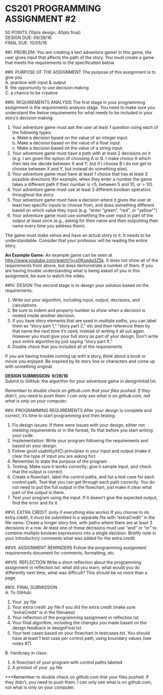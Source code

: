 # CS201 PROGRAMMING ASSIGNMENT #2
50  POINTS (10pts design, 40pts final)                                  			
DESIGN DUE: 09/28/16  
FINAL DUE: 10/05/16

##I.	PROBLEM:
You are creating a text adventure game!  In this game, the user gives input that affects the path of the story. You must create a game that meets the requirements in the specification below.

##II.	PURPOSE OF THE ASSIGNMENT
The purpose of this assignment is to give you  
A.	practice with input & output  
B.	the opportunity to use decision making  
C.	a chance to be creative

##III.	REQUIREMENTS ANALYSIS 
The first stage in your programming assignment is the requirements analysis stage.  You need to make sure you understand the below requirements for what needs to be included in your story’s decision making:

1. Your adventure game must ask the user at least 1 question using each of the following types:  
  a. Make a decision based on the value of an integer input.  
  b. Make a decision based on the value of a float input.  
  c. Make a decision based on the value of a string input.  
2. Your adventure game must have a path with at least 2 decisions on it (e.g. I am given the option of choosing A or B. I make choice A which then lets me decide between X and Y; but if I choose B I do not get to choose between X and Y, but instead do something else).   
3. Your adventure game must have at least 1 choice that has at least 3 possible directions (for example, when they enter a number the game takes a different path if their number is <5, between 5 and 10, or > 10).  
4. Your adventure game must use at least 3 different boolean operators throughout the story  
5. Your adventure game must have a decision where it gives the user at least two specific inputs to choose from, and does something different based on which value they input (e.g. "enter “green”, “red”, or “yellow”")  
6. Your adventure game must use something the user input in part of the output at least once (e.g., asking for their name and then outputting their name every time you address them).

The game must make sense and have an actual story to it. It needs to be understandable. Consider that your professor will be reading the entire story.

**An Example Game:**
An example game can be seen at http://www.youtube.com/watch?v=x0Ksedq3Z5k. It does not show all of the requirements from above, but does demonstrate a number of them. If you are having trouble understanding what is being asked of you in this assignment, be sure to watch the video.

##IV.	DESIGN
The second stage is to design your solution based on the requirements:

1. Write out your algorithm, including input, output, decisions, and calculations.  
  1. Be sure to indent and properly number to show when a decision is nested inside another decision.  
  2. If you have story elements that are used in multiple paths, you can label them as “story part 1,” “story part 2,” etc  and then reference them by that name the next time it’s used, instead of writing it all out again. However you must give your full story as part of your design. Don’t write your entire algorithm by just saying “story part X.”
2. Double check that you included all of the requirements

If you are having trouble coming up with a story, think about a book or movie you enjoyed. Be inspired by its story line or characters and come up with something original.

**DESIGN SUBMISSION: 9/28/16**  
Submit to GitHub: the algorithm for your adventure game in designInitial.txt.

*Remember to double check on github.com that your files pushed. If they didn’t, you need to push them. I can only see what is on github.com, not what is only on your computer.*

##V.	PROGRAMMING REQUIREMENTS
After your design is complete and correct, it’s time to start programming and then testing:

1. Fix design issues: If there were issues with your design, either not meeting requirements or in the format, fix that before you start writing your code.
2. Implementation: Write your program following the requirements and based on your design.
  1. Follow good usability/HCI principles in your input and output (make it clear the type of input you are asking for)
  2. Remember to state the purpose of the program
3. Testing: Make sure it works correctly; give it sample input, and check that the output is correct.
  1. Create a flowchart, label the control paths, and list a test case for each control path.  Test that you can get through each path correctly. You do not need to put the full output in the flowchart, just make it clear what part of the output is there.
  2. Test your program using the input. If it doesn’t give the expected output, find the error and fix it.

##VI.	EXTRA CREDIT (only if everything else works)
If you choose to do extra credit, it must be submitted in a separate file with “extraCredit” in the file name. 
Create a longer story line, with paths where there are at least 3 decisions in a row. At least one of these decisions must use “and” or “or” to combine multiple boolean expressions into a single decision.
Briefly note in your introductory comments what was added for the extra credit.

##VII.	ASSIGNMENT REMINDERS
Follow the programming assignment requirements document for comments, formatting, etc.

##VIII.	REFLECTION
Write a short reflection about the programming assignment in reflection.txt: what did you learn, what would you do differently next time, what was difficult?  This should be no more than a page.

##IX.	FINAL SUBMISSION   
A. To GitHub:  
  1. Your .py file  
  2. Your extra credit .py file if you did the extra credit (make sure “extraCredit” is in the filename)  
  3. Your reflection of the programming assignment in reflection.txt  
  4. Your final algorithm, including the changes you made based on the design feedback in designFinal.txt  
  5. Your test cases based on your flowchart in testcases.txt. You should have at least 1 test case per control path, using boundary values (see notes #7).  
  
B. Hardcopy in class:  
  1. A flowchart of your program with control paths labeled  
  2. A printout of your .py file

***Remember to double check on github.com that your files pushed. If they didn’t, you need to push them. I can only see what is on github.com, not what is only on your computer.
